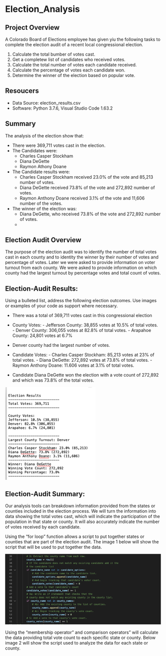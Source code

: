 # Election_Analysis

## Project Overview
A Colorado Board of Elections employee has given yiu the following tasks to complete the election audit of a recent local congressional election.

1. Calculate the total bumber of votes cast.
2. Get a completew list of candidates who received votes.
3. Calculate the total number of votes each candidate received.
4. Calculate the percentage of votes each candidate won.
5. Determine the winner of the election based on popular vote.

## Resoucers
- Data Source: election_results.csv
- Software:  Python 3.7.6, Visual Studio Code 1.63.2

## Summary
The analysis of the election show that:
- There were 369,711 votes cast in the election.
- The Candidates were:
    - Charles Casper Stockham
    - Diana DeGette
    - Raymon Athony Doane
- The Candidate results were:
    - Charles Casper Stockham received 23.0% of the vote and 85,213 number of votes.
    - Diana DeGette received 73.8% of the vote and 272,892 number of votes.
    - Raymon Anthony Doane received 3.1% of the vote and 11,606 number of the votes.
- The winner of the election was:
    - Diana DeGette, who received 73.8% of the vote and 272,892 number of votes.
    - 
## Election Audit Overview
The purpose of the election audit was to identify the number of total votes cast in each county and to identity the winner by their number of votes and percentage of votes.  Later we were asked to provide information on voter turnout from each county.  We were asked to provide information on which county had the largest turnout by percentage votes and total count of votes.



## Election-Audit Results:
Using a bulleted list, address the following election outcomes. Use images or examples of your code as support where necessary.
-	There was a total of 369,711 votes cast in this congressional election
-	County Votes:
    	- Jefferson County: 	38,855 votes at 10.5% of total votes.
        - Denver County:     	306,055 votes at 82.8% of total votes.
        - Arapahoe County:  	24,801 votes at 6.7%

-   Denver county had the largest number of votes.
-	Candidate Votes:
	    - Charles Casper Stockham:	85,213 votes at 23% of total votes.
        - Diana DeGette: 		272,892 votes at 73.8% of total votes.
        - Raymon Anthony Doane:	11.606 votes at 3.1% of total votes.

-   Candidate Diana DeGette won the election with a vote count of 272,892 and which was 73.8% of the total votes.

![image](https://github.com/bradrobe/Election_Analysis/blob/main/Election%20Results.png)

## Election-Audit Summary:
Our analysis tools can breakdown information provided from the states or counties included in the election process.  We will turn the information into data showing the total votes cast, which will indicate the participation of the population in that state or county.  It will also accurately indicate the number of votes received by each candidate.  

Using the “for loop” function allows a script to put together states or counties that are part of the election audit.  The image 1 below will show the script that will be used to put together the data.

![image](https://github.com/bradrobe/Election_Analysis/blob/main/Election%20Counties%20-%20Code%20to%20for%20County.png)

Using the “membership operator” and comparison operators” will calculate the data providing total vote count to each specific state or county.  Below image 2 will show the script used to analyze the data for each state or county.




